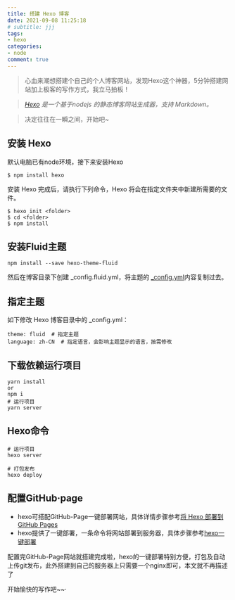 ```yaml
---
title: 搭建 Hexo 博客
date: 2021-09-08 11:25:18
# subtitle: jjj
tags:
- hexo
categories: 
- node
comment: true
---
```


>心血来潮想搭建个自己的个人博客网站，发现Hexo这个神器，5分钟搭建网站加上极客的写作方式，我立马拍板！

>*[Hexo](https://hexo.io/) 是一个基于nodejs 的静态博客网站生成器，支持 Markdown。*

>决定往往在一瞬之间，开始吧~
## 安装 Hexo
默认电脑已有node环境，接下来安装Hexo
```
$ npm install hexo
```
安装 Hexo 完成后，请执行下列命令，Hexo 将会在指定文件夹中新建所需要的文件。
```
$ hexo init <folder>
$ cd <folder>
$ npm install
```
## 安装Fluid主题
```
npm install --save hexo-theme-fluid
```
然后在博客目录下创建 _config.fluid.yml，将主题的 [_config.yml](https://github.com/fluid-dev/hexo-theme-fluid/blob/master/_config.yml)内容复制过去。

## 指定主题
如下修改 Hexo 博客目录中的 _config.yml：
```
theme: fluid  # 指定主题
language: zh-CN  # 指定语言，会影响主题显示的语言，按需修改
```
## 下载依赖运行项目
```
yarn install
or
npm i
# 运行项目
yarn server
```
## Hexo命令
```
# 运行项目
hexo server

# 打包发布
hexo deploy
```
## 配置GitHub·page
* hexo可搭配GitHub-Page一键部署网站，具体详情步骤参考[将 Hexo 部署到 GitHub Pages](https://hexo.io/zh-cn/docs/github-pages)
* hexo提供了一键部署，一条命令将网站部署到服务器，具体步骤参考[hexo一键部署](https://hexo.io/zh-cn/docs/one-command-deployment)

配置完GitHub-Page网站就搭建完成啦，hexo的一键部署特别方便，打包及自动上传git发布，此外搭建到自己的服务器上只需要一个nginx即可，本文就不再描述了

开始愉快的写作吧~~·